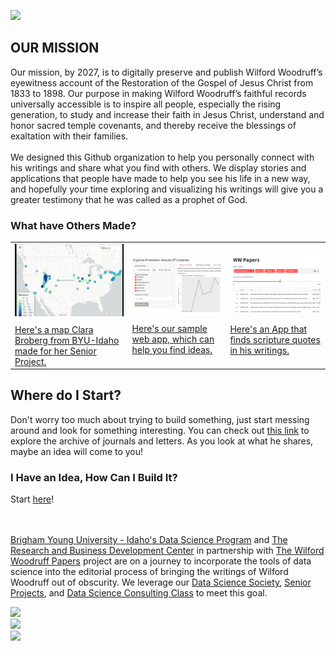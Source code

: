 ![](https://wilfordwoodruffpapers.org/img/image-logo.png)

## OUR MISSION
Our mission, by 2027, is to digitally preserve and publish Wilford Woodruff’s eyewitness account of the Restoration of the Gospel of Jesus Christ from 1833 to 1898.
Our purpose in making Wilford Woodruff’s faithful records universally accessible is to inspire all people, especially the rising generation, to study and increase their faith in Jesus Christ, understand and honor sacred temple covenants, and thereby receive the blessings of exaltation with their families.
<br><br>
We designed this Github organization to help you personally connect with his writings and share what you find with others. We display stories and applications that people have made to help you see his life in a new way, and hopefully your time exploring and visualizing his writings will give you a greater testimony that he was called as a prophet of God.
<br>

### What have Others Made?

<table>
  <tr>
    <td>
    <a href="https://wilfordwoodruff.github.io/app_map/index.html"><img src="https://raw.githubusercontent.com/wilfordwoodruff/Main_Webpage/main/Images/app_map.png" style="margin-bottom: 10px; margin-right: 10px;">
    <br>Here's a map Clara Broberg from BYU-Idaho made for her Senior Project.</a>
    </td>
    <td>
      <a href="https://dr-iggs.shinyapps.io/Wilford-Woodruff-Exploration/"><img src="https://raw.githubusercontent.com/wilfordwoodruff/Main_Webpage/main/Images/app_explore.png" style="margin-bottom: 10px;">
    <br>Here's our sample web app, which can help you find ideas.</a></td>
    <td>
      <a href="https://woodruffquery.streamlit.app/"><img src="https://raw.githubusercontent.com/wilfordwoodruff/Main_Webpage/main/Images/app_scripture.png" style="margin-bottom: 10px;">
    <br>Here's an App that finds scripture quotes in his writings.</a>
    </td>
  </tr>
</table>

## Where do I Start?

Don't worry too much about trying to build something, just start messing around and look for something interesting. You can check out [this link](https://dr-iggs.shinyapps.io/Wilford-Woodruff-Exploration/) to explore the archive of journals and letters. As you look at what he shares, maybe an idea will come to you!

### I Have an Idea, How Can I Build It?
Start [here](https://github.com/wilfordwoodruff/Public_Stories)!

<br><br>
[Brigham Young University - Idaho's Data Science Program](https://byuidatascience.github.io/) and [The Research and Business Development Center](https://www.rbdcenter.org/) in partnership with [The Wilford Woodruff Papers](https://wilfordwoodruffpapers.org/) project are on a journey to incorporate the tools of data science into the editorial process of bringing the writings of Wilford Woodruff out of obscurity. We leverage our [Data Science Society](https://byuidsconsulting.github.io/aboutus/services/society/), [Senior Projects](https://byuidsconsulting.github.io/aboutus/services/senior-projects/), and [Data Science Consulting Class](https://byuidsconsulting.github.io/aboutus/services/consulting-class/) to meet this goal.

![](https://byuidatascience.github.io/images/illustrations/mountain.svg)    
![](https://wilfordwoodruffpapers.org/img/image-logo.png)   
![](https://www.rbdcenter.org/wp-content/uploads/2014/10/RBDC-brand-mark-e1427157361774.png)    
